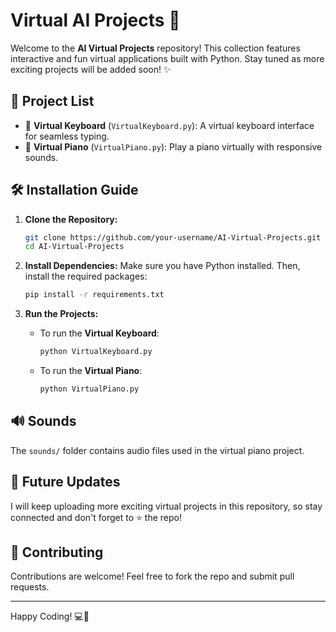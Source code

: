 # Virtual AI Projects 🚀

Welcome to the **AI Virtual Projects** repository! This collection features interactive and fun virtual applications built with Python. Stay tuned as more exciting projects will be added soon! ✨

## 📂 Project List

- 🎯 **Virtual Keyboard** (`VirtualKeyboard.py`): A virtual keyboard interface for seamless typing.
- 🎹 **Virtual Piano** (`VirtualPiano.py`): Play a piano virtually with responsive sounds.

## 🛠 Installation Guide

1. **Clone the Repository:**
   ```bash
   git clone https://github.com/your-username/AI-Virtual-Projects.git
   cd AI-Virtual-Projects
   ```

2. **Install Dependencies:**
   Make sure you have Python installed. Then, install the required packages:
   ```bash
   pip install -r requirements.txt
   ```

3. **Run the Projects:**
   - To run the **Virtual Keyboard**:
     ```bash
     python VirtualKeyboard.py
     ```
   - To run the **Virtual Piano**:
     ```bash
     python VirtualPiano.py
     ```

## 🔊 Sounds

The `sounds/` folder contains audio files used in the virtual piano project.

## 📌 Future Updates

I will keep uploading more exciting virtual projects in this repository, so stay connected and don't forget to ⭐ the repo!

## 🤝 Contributing

Contributions are welcome! Feel free to fork the repo and submit pull requests.

---

Happy Coding! 💻🎉

